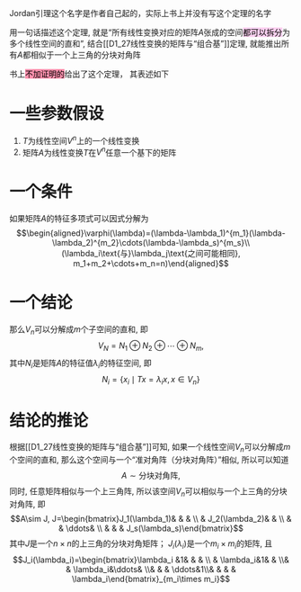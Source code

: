 Jordan引理这个名字是作者自己起的，实际上书上并没有写这个定理的名字

用一句话描述这个定理, 就是“所有线性变换对应的矩阵$A$张成的空间<mark style="background: #FFB8EBA6;">都可以拆分</mark>为多个线性空间的直和”, 结合[[D1_27线性变换的矩阵与“组合基”]]定理, 就能推出所有$A$都相似于一个上三角的分块对角阵

书上<mark style="background: #FF5582A6;">不加证明的</mark>给出了这个定理， 其表述如下

# 一些参数假设

1. $T$为线性空间$V^n$上的一个线性变换
2. 矩阵$A$为线性变换$T$在$V^n$任意一个基下的矩阵

# 一个条件

如果矩阵$A$的特征多项式可以因式分解为$$\begin{aligned}\varphi(\lambda)=(\lambda-\lambda_1)^{m_1}(\lambda-\lambda_2)^{m_2}\cdots(\lambda-\lambda_s)^{m_s}\\(\lambda_i\text{与}\lambda_j\text{之间可能相同}, m_1+m_2+\cdots+m_n=n)\end{aligned}$$

# 一个结论

那么$V_n$可以分解成$m$个子空间的直和, 即$$V_N = N_1\oplus N_2 \oplus \cdots \oplus N_m,$$其中$N_i$是矩阵$A$的特征值$\lambda_i$的特征空间, 即$$N_i=\left\{x_i\mid Tx=\lambda_i x, x\in V_n\right\}$$

# 结论的推论

根据[[D1_27线性变换的矩阵与“组合基”]]可知, 如果一个线性空间$V_n$可以分解成$m$个空间的直和, 那么这个空间与一个“准对角阵（分块对角阵）”相似, 所以可以知道$$A\sim \text{分块对角阵},$$同时, 任意矩阵相似与一个上三角阵, 所以该空间$V_n$可以相似与一个上三角的分块对角阵, 即$$A\sim J, J=\begin{bmatrix}J_1(\lambda_1)& & & \\ & J_2(\lambda_2)& &  \\ & & \ddots& \\ & & & J_s(\lambda_s)\end{bmatrix}$$其中$J$是一个$n\times n$的上三角的分块对角矩阵； $J_i(\lambda_i)$是一个$m_i \times m_i$的矩阵, 且$$J_i(\lambda_i)=\begin{bmatrix}\lambda_i
&1& & & \\ & \lambda_i&1& & \\& & \lambda_i&\ddots& \\& & & \ddots&1\\& & & & \lambda_i\end{bmatrix}_{m_i\times m_i}$$ 